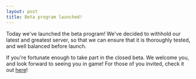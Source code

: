 ```yaml
---
layout: post
title: Beta program launched!
---
```

Today we've launched the beta program! We've decided to withhold our latest and greatest server, so that we can ensure that it is thoroughly tested, and well balanced before launch.

If you're fortunate enough to take part in the closed beta. We welcome you, and look forward to seeing you in game! For those of you invited, check it out [here](/play)!
